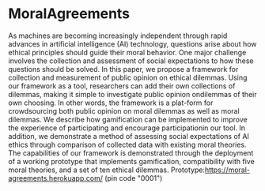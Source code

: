# MoralAgreements
As machines are becoming increasingly independent through rapid advances in artificial intelligence (AI) technology, questions arise about  how  ethical  principles  should  guide  their  moral  behavior.  One major challenge involves the collection and assessment of social expectations to how these questions should be solved. In this paper, we propose a framework for collection and measurement of public opinion on ethical dilemmas. Using our framework as a tool, researchers can add their own collections of dilemmas, making it simple to investigate public opinion ondilemmas of their own choosing. In other words, the framework is a plat-form for crowdsourcing both public opinion on moral dilemmas as well as moral dilemmas. We describe how gamification can be implemented to improve the experience of participating and encourage participationin  our  tool.  In  addition,  we  demonstrate  a  method  of  assessing  social expectations of AI ethics through comparison of collected data with existing moral theories. The capabilities of our framework is demonstrated through the deployment of a working prototype that implements gamification, compatibility with five moral theories, and a set of ten ethical dilemmas.
Prototype:https://moral-agreements.herokuapp.com/ (pin code "0001")
